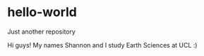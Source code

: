 # hello-world
Just another repository

Hi guys! My names Shannon and I study Earth Sciences at UCL :)

